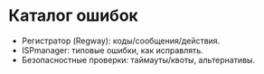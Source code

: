 # Каталог ошибок

- Регистратор (Regway): коды/сообщения/действия.
- ISPmanager: типовые ошибки, как исправлять.
- Безопасностные проверки: таймауты/квоты, альтернативы.
